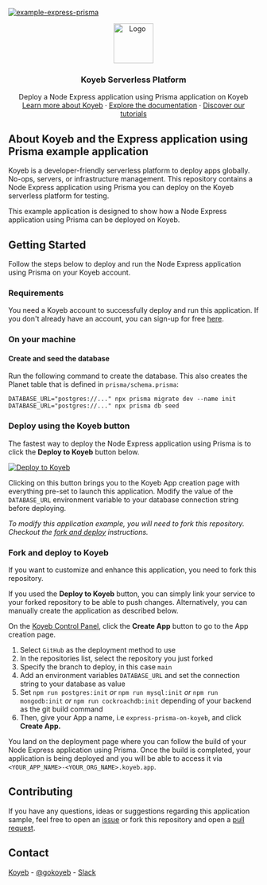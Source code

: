 [![example-express-prisma](https://github.com/koyeb/example-express-prisma/actions/workflows/deploy.yaml/badge.svg)](https://github.com/koyeb/example-express-prisma/actions)

<div align="center">
  <a href="https://koyeb.com">
    <img src="https://www.koyeb.com/static/images/icons/koyeb.svg" alt="Logo" width="80" height="80">
  </a>
  <h3 align="center">Koyeb Serverless Platform</h3>
  <p align="center">
    Deploy a Node Express application using Prisma application on Koyeb
    <br />
    <a href="https://koyeb.com">Learn more about Koyeb</a>
    ·
    <a href="https://koyeb.com/docs">Explore the documentation</a>
    ·
    <a href="https://koyeb.com/tutorials">Discover our tutorials</a>
  </p>
</div>


## About Koyeb and the Express application using Prisma example application

Koyeb is a developer-friendly serverless platform to deploy apps globally. No-ops, servers, or infrastructure management.
This repository contains a Node Express application using Prisma you can deploy on the Koyeb serverless platform for testing.

This example application is designed to show how a Node Express application using Prisma can be deployed on Koyeb.

## Getting Started

Follow the steps below to deploy and run the Node Express application using Prisma on your Koyeb account.

### Requirements

You need a Koyeb account to successfully deploy and run this application. If you don't already have an account, you can sign-up for free [here](https://app.koyeb.com/auth/signup).

### On your machine

#### Create and seed the database
Run the following command to create the database. This also creates the Planet table that is defined in `prisma/schema.prisma`:

```
DATABASE_URL="postgres://..." npx prisma migrate dev --name init
DATABASE_URL="postgres://..." npx prisma db seed
```

### Deploy using the Koyeb button

The fastest way to deploy the Node Express application using Prisma is to click the **Deploy to Koyeb** button below.

[![Deploy to Koyeb](https://www.koyeb.com/static/images/deploy/button.svg)](https://app.koyeb.com/deploy?name=main&type=git&repository=koyeb%2Fexample-express-prisma&branch=main&builder=buildpack&build_command=npm+run+postgres%3Ainit&instance_type=nano&env%5BDATABASE_URL%5D=CHANGE_ME&ports=3000%3Bhttp%3B%2F)

Clicking on this button brings you to the Koyeb App creation page with everything pre-set to launch this application.  Modify the value of the `DATABASE_URL` environment variable to your database connection string before deploying.

_To modify this application example, you will need to fork this repository. Checkout the [fork and deploy](#fork-and-deploy-to-koyeb) instructions._

### Fork and deploy to Koyeb

If you want to customize and enhance this application, you need to fork this repository.

If you used the **Deploy to Koyeb** button, you can simply link your service to your forked repository to be able to push changes.
Alternatively, you can manually create the application as described below.

On the [Koyeb Control Panel](//app.koyeb.com/apps), click the **Create App** button to go to the App creation page.

1. Select `GitHub` as the deployment method to use
2. In the repositories list, select the repository you just forked
3. Specify the branch to deploy, in this case `main`
4. Add an environment variables `DATABASE_URL` and set the connection string to your database as value
5. Set `npm run postgres:init` *or* `npm run mysql:init` *or* `npm run mongodb:init` *or* `npm run cockroachdb:init` depending of your backend as the git build command
6. Then, give your App a name, i.e `express-prisma-on-koyeb`, and click **Create App.**

You land on the deployment page where you can follow the build of your Node Express application using Prisma. Once the build is completed, your application is being deployed and you will be able to access it via `<YOUR_APP_NAME>-<YOUR_ORG_NAME>.koyeb.app`.

## Contributing

If you have any questions, ideas or suggestions regarding this application sample, feel free to open an [issue](//github.com/koyeb/example-express-prisma/issues) or fork this repository and open a [pull request](//github.com/koyeb/example-express-prisma/pulls).

## Contact

[Koyeb](https://www.koyeb.com) - [@gokoyeb](https://twitter.com/gokoyeb) - [Slack](http://slack.koyeb.com/)
